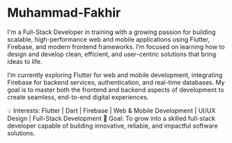 # Muhammad-Fakhir
I'm a Full-Stack Developer in training with a growing passion for building scalable, high-performance web and mobile applications using Flutter, Firebase, and modern frontend frameworks. I’m focused on learning how to design and develop clean, efficient, and user-centric solutions that bring ideas to life.

I’m currently exploring Flutter for web and mobile development, integrating Firebase for backend services, authentication, and real-time databases. My goal is to master both the frontend and backend aspects of development to create seamless, end-to-end digital experiences.

💡 Interests: Flutter | Dart | Firebase | Web & Mobile Development | UI/UX Design | Full-Stack Development
🚀 Goal: To grow into a skilled full-stack developer capable of building innovative, reliable, and impactful software solutions.
